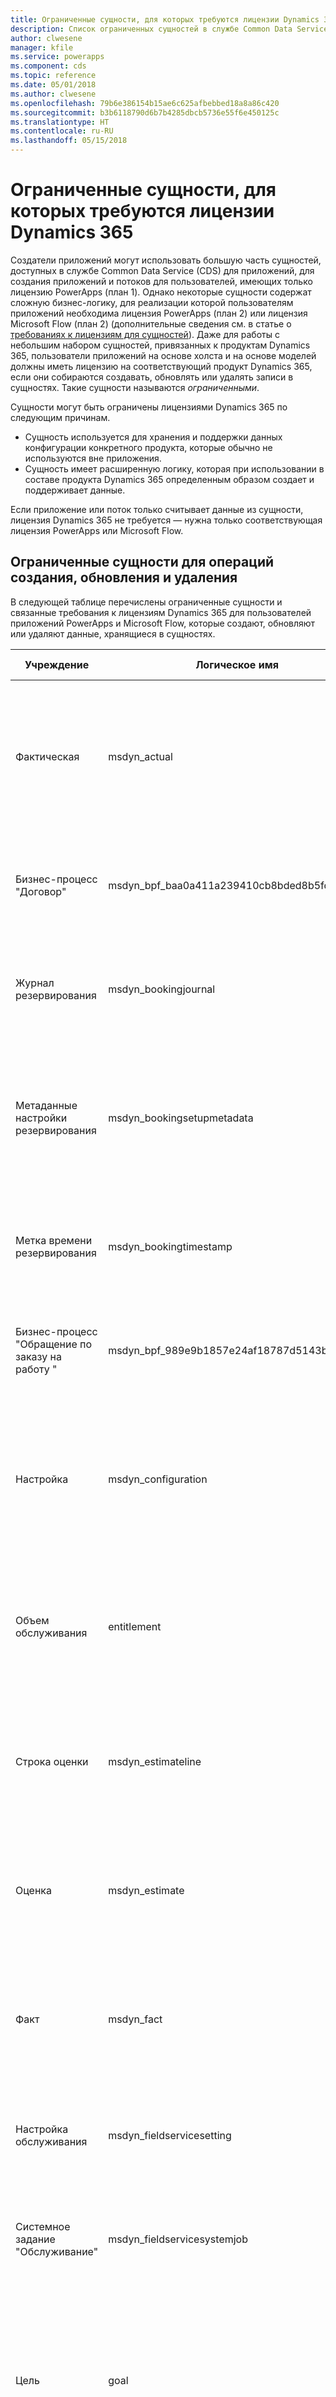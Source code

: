 ```yaml
---
title: Ограниченные сущности, для которых требуются лицензии Dynamics 365 | Документы Майкрософт
description: Список ограниченных сущностей в службе Common Data Service (CDS) для приложений, для которых требуются лицензии Dynamics 365.
author: clwesene
manager: kfile
ms.service: powerapps
ms.component: cds
ms.topic: reference
ms.date: 05/01/2018
ms.author: clwesene
ms.openlocfilehash: 79b6e386154b15ae6c625afbebbed18a8a86c420
ms.sourcegitcommit: b3b6118790d6b7b4285dbcb5736e55f6e450125c
ms.translationtype: HT
ms.contentlocale: ru-RU
ms.lasthandoff: 05/15/2018
---
```

# <a name="restricted-entities-requiring-dynamics-365-licenses"></a>Ограниченные сущности, для которых требуются лицензии Dynamics 365
Создатели приложений могут использовать большую часть сущностей, доступных в службе Common Data Service (CDS) для приложений, для создания приложений и потоков для пользователей, имеющих только лицензию PowerApps (план 1). Однако некоторые сущности содержат сложную бизнес-логику, для реализации которой пользователям приложений необходима лицензия PowerApps (план 2) или лицензия Microsoft Flow (план 2) (дополнительные сведения см. в статье о [требованиях к лицензиям для сущностей](data-platform-entity-licenses.md)). Даже для работы с небольшим набором сущностей, привязанных к продуктам Dynamics 365, пользователи приложений на основе холста и на основе моделей должны иметь лицензию на соответствующий продукт Dynamics 365, если они собираются создавать, обновлять или удалять записи в сущностях. Такие сущности называются *ограниченными*.

Сущности могут быть ограничены лицензиями Dynamics 365 по следующим причинам.

* Сущность используется для хранения и поддержки данных конфигурации конкретного продукта, которые обычно не используются вне приложения.
* Сущность имеет расширенную логику, которая при использовании в составе продукта Dynamics 365 определенным образом создает и поддерживает данные.

Если приложение или поток только считывает данные из сущности, лицензия Dynamics 365 не требуется — нужна только соответствующая лицензия PowerApps или Microsoft Flow. 

## <a name="restricted-entities-for-create-update-and-delete-operations"></a>Ограниченные сущности для операций создания, обновления и удаления
В следующей таблице перечислены ограниченные сущности и связанные требования к лицензиям Dynamics 365 для пользователей приложений PowerApps и Microsoft Flow, которые создают, обновляют или удаляют данные, хранящиеся в сущностях. 

|Учреждение  |Логическое имя  |Необходимая лицензия  |
|---------|---------|---------|
Фактическая |msdyn_actual |Dynamics 365 for Field Service <br> **или** Dynamics 365 for Project Service Automation,<br>**или** план Dynamics 365 Customer Engagement, <br> **или** план Dynamics 365
Бизнес-процесс "Договор" |msdyn_bpf_baa0a411a239410cb8bded8b5fdd88e3 |Dynamics 365 for Field Service<br>**или** план Dynamics 365 Customer Engagement, <br> **или** план Dynamics 365
Журнал резервирования | msdyn_bookingjournal|Dynamics 365 for Field Service<br>**или** план Dynamics 365 Customer Engagement, <br> **или** план Dynamics 365
Метаданные настройки резервирования | msdyn_bookingsetupmetadata|Dynamics 365 for Field Service <br> **или** Dynamics 365 for Project Service Automation,<br>**или** план Dynamics 365 Customer Engagement, <br> **или** план Dynamics 365
Метка времени резервирования | msdyn_bookingtimestamp|Dynamics 365 for Field Service<br>**или** план Dynamics 365 Customer Engagement, <br> **или** план Dynamics 365
Бизнес-процесс "Обращение по заказу на работу " |msdyn_bpf_989e9b1857e24af18787d5143b67523b |Dynamics 365 for Field Service<br>**или** план Dynamics 365 Customer Engagement, <br> **или** план Dynamics 365
Настройка |msdyn_configuration |Dynamics 365 for Field Service <br> **или** Dynamics 365 for Project Service Automation,<br>**или** план Dynamics 365 Customer Engagement, <br> **или** план Dynamics 365
Объем обслуживания | entitlement | Dynamics 365 for Customer Service (корпоративный выпуск); <br>**или** план Dynamics 365 Customer Engagement, <br> **или** план Dynamics 365
Строка оценки|msdyn_estimateline|Dynamics 365 for Project Service Automation<br>**или** план Dynamics 365 Customer Engagement, <br> **или** план Dynamics 365
Оценка|msdyn_estimate |Dynamics 365 for Project Service Automation<br>**или** план Dynamics 365 Customer Engagement, <br> **или** план Dynamics 365
Факт|msdyn_fact |Dynamics 365 for Project Service Automation<br>**или** план Dynamics 365 Customer Engagement, <br> **или** план Dynamics 365
Настройка обслуживания |msdyn_fieldservicesetting |Dynamics 365 for Field Service<br>**или** план Dynamics 365 Customer Engagement, <br> **или** план Dynamics 365
Системное задание "Обслуживание" |msdyn_fieldservicesystemjob |Dynamics 365 for Field Service<br>**или** план Dynamics 365 Customer Engagement, <br> **или** план Dynamics 365
Цель | goal | Dynamics 365 for Sales Professional <br>**или**  Dynamics 365 for Sales (корпоративный выпуск), <br>**или** план Dynamics 365 Customer Engagement, <br> **или** план Dynamics 365
Инцидент | incident | Dynamics 365 for Customer Service (корпоративный выпуск); <br>**или** план Dynamics 365 Customer Engagement, <br> **или** план Dynamics 365
Журнал запасов |msdyn_inventoryjournal |Dynamics 365 for Field Service<br>**или** план Dynamics 365 Customer Engagement, <br> **или** план Dynamics 365
Процесс обработки счета |msdyn_bpf_d8f9dc7f099f44db9d641dd81fbd470d |Dynamics 365 for Project Service Automation<br>**или** план Dynamics 365 Customer Engagement, <br> **или** план Dynamics 365
Взаимодействие | journey | Dynamics 365 for Marketing <br> **или** план Dynamics 365 Customer Engagement, <br> **или** план Dynamics 365
Статья базы знаний | knowledgearticle | Dynamics 365 for Customer Service (корпоративный выпуск); <br>**или** план Dynamics 365 Customer Engagement, <br> **или** план Dynamics 365
Подразделение |msdyn_organizationalunit |Dynamics 365 for Field Service <br> **или** Dynamics 365 for Project Service Automation,<br>**или** план Dynamics 365 Customer Engagement, <br> **или** план Dynamics 365
Запасы продуктов |msdyn_productinventory |Dynamics 365 for Field Service<br>**или** план Dynamics 365 Customer Engagement, <br> **или** план Dynamics 365
Параметр проекта|msdyn_projectparameter |Dynamics 365 for Project Service Automation<br>**или** план Dynamics 365 Customer Engagement, <br> **или** план Dynamics 365
Стадии проекта| msdyn_bpf_665e73aa18c247d886bfc50499c73b82|Dynamics 365 for Project Service Automation<br>**или** план Dynamics 365 Customer Engagement, <br> **или** план Dynamics 365
Зависимость задач проекта|msdyn_projecttaskdependency |Dynamics 365 for Project Service Automation<br>**или** план Dynamics 365 Customer Engagement, <br> **или** план Dynamics 365
Задача проекта|msdyn_projecttask |Dynamics 365 for Project Service Automation<br>**или** план Dynamics 365 Customer Engagement, <br> **или** план Dynamics 365
Участник проектной группы|msdyn_projecteam |Dynamics 365 for Project Service Automation<br>**или** план Dynamics 365 Customer Engagement, <br> **или** план Dynamics 365
Бизнес-процесс "Заказ на покупку" | msdyn_bpf_2c5fe86acc8b414b8322ae571000c799|Dynamics 365 for Field Service<br>**или** план Dynamics 365 Customer Engagement, <br> **или** план Dynamics 365
Сведения о назначении ресурса (устарело)|msdyn_resourceassignmentdetail |Dynamics 365 for Project Service Automation<br>**или** план Dynamics 365 Customer Engagement, <br> **или** план Dynamics 365
Назначение ресурса|msdyn_resourceassignment |Dynamics 365 for Project Service Automation<br>**или** план Dynamics 365 Customer Engagement, <br> **или** план Dynamics 365
Ограничения ресурса (устарело) |msdyn_workorderresourcerestriction | Dynamics 365 for Field Service<br>**или** план Dynamics 365 Customer Engagement, <br> **или** план Dynamics 365
Набор правил маршрутизации | routingrule | Dynamics 365 for Customer Service (корпоративный выпуск); <br>**или** план Dynamics 365 Customer Engagement, <br> **или** план Dynamics 365
Настройка таблицы расписаний |msdyn_scheduleboardsetting |Dynamics 365 for Field Service <br> **или** Dynamics 365 for Project Service Automation,<br>**или** план Dynamics 365 Customer Engagement, <br> **или** план Dynamics 365
Параметр планирования |msdyn_schedulingparameter |Dynamics 365 for Field Service <br> **или** Dynamics 365 for Project Service Automation,<br>**или** план Dynamics 365 Customer Engagement, <br> **или** план Dynamics 365
Соглашение об уровне обслуживания| sla | Dynamics 365 for Customer Service (корпоративный выпуск); <br>**или** план Dynamics 365 Customer Engagement, <br> **или** план Dynamics 365
Настройка планировщика системного пользователя |msdyn_systemuserschedulersetting|Dynamics 365 for Field Service <br> **или** Dynamics 365 for Project Service Automation,<br>**или** план Dynamics 365 Customer Engagement, <br> **или** план Dynamics 365
Подключение проводки|msdyn_transactionconnection |Dynamics 365 for Project Service Automation<br>**или** план Dynamics 365 Customer Engagement, <br> **или** план Dynamics 365
Происхождение проводки|msdyn_transactionorigin |Dynamics 365 for Project Service Automation<br>**или** план Dynamics 365 Customer Engagement, <br> **или** план Dynamics 365
Тип проводки|msdyn_transactiontype |Dynamics 365 for Project Service Automation<br>**или** план Dynamics 365 Customer Engagement, <br> **или** план Dynamics 365
Уникальный номер|msdyn_uniquenumber |Dynamics 365 for Field Service<br>**или** план Dynamics 365 Customer Engagement, <br> **или** план Dynamics 365
Бизнес-процесс "Заказ на работу" |msdyn_bpf_d3d97bac8c294105840e99e37a9d1c39 |Dynamics 365 for Field Service<br>**или** план Dynamics 365 Customer Engagement, <br> **или** план Dynamics 365
Очередь создания сведений о заказе на работу (устарело)|msdyn_workorderdetailsgenerationqueue |Dynamics 365 for Field Service<br>**или** план Dynamics 365 Customer Engagement, <br> **или** план Dynamics 365

## <a name="licensing"></a>Лицензирование
Дополнительные сведения о лицензиях PowerApps и Dynamics 365 см. на странице [Общие сведения о лицензировании](../../administrator/pricing-billing-skus.md).

